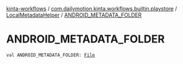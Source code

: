 [kinta-workflows](../../index.md) / [com.dailymotion.kinta.workflows.builtin.playstore](../index.md) / [LocalMetadataHelper](index.md) / [ANDROID_METADATA_FOLDER](./-a-n-d-r-o-i-d_-m-e-t-a-d-a-t-a_-f-o-l-d-e-r.md)

# ANDROID_METADATA_FOLDER

`val ANDROID_METADATA_FOLDER: `[`File`](https://docs.oracle.com/javase/6/docs/api/java/io/File.html)